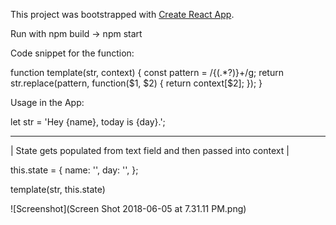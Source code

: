 This project was bootstrapped with [Create React App](https://github.com/facebookincubator/create-react-app).


Run with npm build -> npm start


Code snippet for the function:

function template(str, context) {
const pattern = /{(.\*?)}+/g;
return str.replace(pattern, function($1, $2) {
return context[$2];
});
}

Usage in the App:

let str = 'Hey {name}, today is {day}.';

---

| State gets populated from text field and then passed into context |

this.state = {
name: '',
day: '',
};

template(str, this.state)

![Screenshot](Screen Shot 2018-06-05 at 7.31.11 PM.png)
